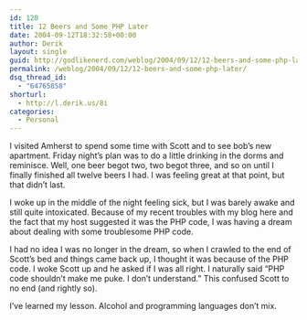 ```yaml
---
id: 120
title: 12 Beers and Some PHP Later
date: 2004-09-12T18:32:58+00:00
author: Derik
layout: single
guid: http://godlikenerd.com/weblog/2004/09/12/12-beers-and-some-php-later/
permalink: /weblog/2004/09/12/12-beers-and-some-php-later/
dsq_thread_id:
  - "64765858"
shorturl:
  - http://l.derik.us/8i
categories:
  - Personal
---
```

I visited Amherst to spend some time with Scott and to see bob&#8217;s new apartment. Friday night&#8217;s plan was to do a little drinking in the dorms and reminisce. Well, one beer begot two, two begot three, and so on until I finally finished all twelve beers I had. I was feeling great at that point, but that didn&#8217;t last.

I woke up in the middle of the night feeling sick, but I was barely awake and still quite intoxicated. Because of my recent troubles with my blog here and the fact that my host suggested it was the PHP code, I was having a dream about dealing with some troublesome PHP code.

I had no idea I was no longer in the dream, so when I crawled to the end of Scott&#8217;s bed and things came back up, I thought it was because of the PHP code. I woke Scott up and he asked if I was all right. I naturally said &#8220;PHP code shouldn&#8217;t make me puke. I don&#8217;t understand.&#8221; This confused Scott to no end (and rightly so).

I&#8217;ve learned my lesson. Alcohol and programming languages don&#8217;t mix.